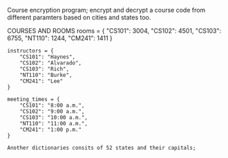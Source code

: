 Course encryption program; encrypt and decrypt a course code from different paramters based on cities and states too. 

COURSES AND ROOMS
 rooms = {
        "CS101": 3004,
        "CS102": 4501,
        "CS103": 6755,
        "NT110": 1244,
        "CM241": 1411
    }

    instructors = {
        "CS101": "Haynes",
        "CS102": "Alvarado",
        "CS103": "Rich",
        "NT110": "Burke",
        "CM241": "Lee"
    }

    meeting_times = {
        "CS101": "8:00 a.m.",
        "CS102": "9:00 a.m.",
        "CS103": "10:00 a.m.",
        "NT110": "11:00 a.m.",
        "CM241": "1:00 p.m."
    }

    Another dictionaries consits of 52 states and their capitals; 
